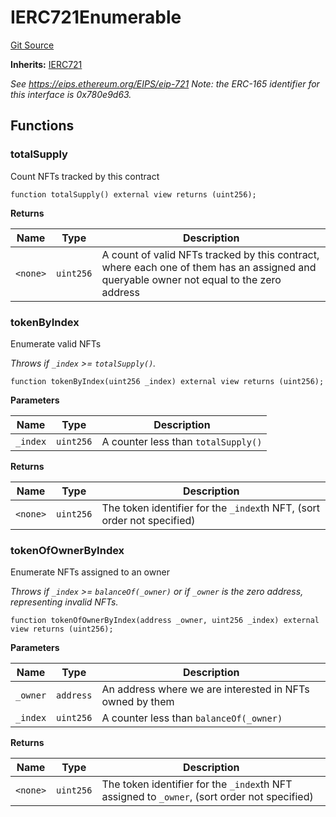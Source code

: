 # IERC721Enumerable
[Git Source](https://github.com/metacontract/mc/blob/8438d83ed04f942f1b69f22b0cb556723d88a8f9/resources/devkit/api-reference/Flattened.sol)

**Inherits:**
[IERC721](/resources/devkit/api-reference/Flattened.sol/interface.IERC721)

*See https://eips.ethereum.org/EIPS/eip-721
Note: the ERC-165 identifier for this interface is 0x780e9d63.*


## Functions
### totalSupply

Count NFTs tracked by this contract


```solidity
function totalSupply() external view returns (uint256);
```
**Returns**

|Name|Type|Description|
|----|----|-----------|
|`<none>`|`uint256`|A count of valid NFTs tracked by this contract, where each one of them has an assigned and queryable owner not equal to the zero address|


### tokenByIndex

Enumerate valid NFTs

*Throws if `_index` >= `totalSupply()`.*


```solidity
function tokenByIndex(uint256 _index) external view returns (uint256);
```
**Parameters**

|Name|Type|Description|
|----|----|-----------|
|`_index`|`uint256`|A counter less than `totalSupply()`|

**Returns**

|Name|Type|Description|
|----|----|-----------|
|`<none>`|`uint256`|The token identifier for the `_index`th NFT, (sort order not specified)|


### tokenOfOwnerByIndex

Enumerate NFTs assigned to an owner

*Throws if `_index` >= `balanceOf(_owner)` or if
`_owner` is the zero address, representing invalid NFTs.*


```solidity
function tokenOfOwnerByIndex(address _owner, uint256 _index) external view returns (uint256);
```
**Parameters**

|Name|Type|Description|
|----|----|-----------|
|`_owner`|`address`|An address where we are interested in NFTs owned by them|
|`_index`|`uint256`|A counter less than `balanceOf(_owner)`|

**Returns**

|Name|Type|Description|
|----|----|-----------|
|`<none>`|`uint256`|The token identifier for the `_index`th NFT assigned to `_owner`, (sort order not specified)|


